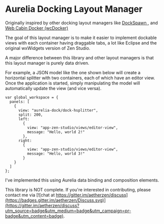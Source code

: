 # Aurelia Docking Layout Manager

Originally inspired by other docking layout managers like  [DockSpawn ](http://www.dockspawn.com/), and [Web Cabin Docker (wcDocker)](http://docker.webcabin.org/)

The goal of this layout manager is to make it easier to implement dockable views with each container having draggable tabs, a lot like Eclipse and the original wxWidgets version of Zen Studio.

A major difference between this library and other layout managers is that this layout manager is purely data driven.

For example, a JSON model like the one shown below will create a horizontal splitter with two containers, each of which have an editor view.  Once the application is started, simply manipulating the model will automatically update the view (and vice versa).
```
var global_workspace = {
  panels: [
    {
      view: "aurelia-dock/dock-hsplitter",
      split: 200,
      left:
        {
          view: "app-zen-studio/views/editor-view",
          message: "Hello, world 2!"
        },
      right:
        {
          view: "app-zen-studio/views/editor-view",
          message: "Hello, world 3!"
        }
    }
  ]
};
```

I've implemented this using Aurelia data binding and composition elements.

This library is NOT complete.  If you're interested in contributing, please contact me via [![chat at https://gitter.im/aetherzen/discuss](https://badges.gitter.im/aetherzen/Discuss.svg)](https://gitter.im/aetherzen/discuss?utm_source=badge&utm_medium=badge&utm_campaign=pr-badge&utm_content=badge).
